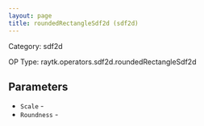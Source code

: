 ```yaml
---
layout: page
title: roundedRectangleSdf2d (sdf2d)
---
```


Category: sdf2d

OP Type: raytk.operators.sdf2d.roundedRectangleSdf2d

## Parameters

* `Scale` - 
* `Roundness` -
